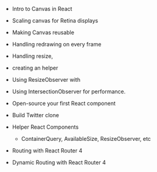 * Intro to Canvas in React
* Scaling canvas for Retina displays
* Making Canvas reusable
* Handling redrawing on every frame
* Handling resize,
* creating an <AvailableSize> helper
* Using ResizeObserver with <AvailableSize>
* Using IntersectionObserver for performance.

* Open-source your first React component

* Build Twitter clone

* Helper React Components

  * ContainerQuery, AvailableSize, ResizeObserver, etc

* Routing with React Router 4
* Dynamic Routing with React Router 4
